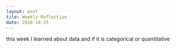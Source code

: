 ```yaml
---
layout: post
tile: Weekly Reflection
date: 2018-10-25
---
```

this week I learned about data and if it is categorical or quantitative

